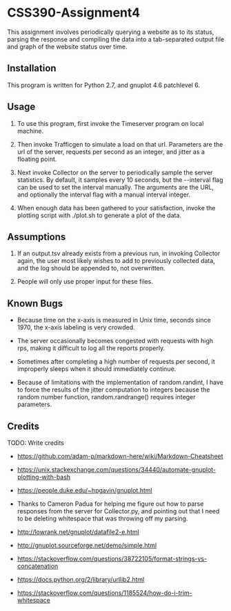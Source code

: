# CSS390-Assignment4

This assignment involves periodically querying a website as to its status, parsing the response
and compiling the data into a tab-separated output file and graph of the website status over time.

## Installation

This program is written for Python 2.7, and gnuplot 4.6 patchlevel 6.

## Usage

1. To use this program, first invoke the Timeserver program on local machine. 

2. Then invoke Trafficgen to simulate a load on that url. Parameters are the url of the server, requests per second as 
an integer, and jitter as a floating point.

3. Next invoke Collector on the server to periodically sample the server statistics. By default, it samples every 10
seconds, but the --interval flag can be used to set the interval manually. The arguments are the URL, and optionally the
interval flag with a manual interval integer.

4. When enough data has been gathered to your satisfaction, invoke the plotting script with ./plot.sh to generate
a plot of the data.

## Assumptions

1. If an output.tsv already exists from a previous run, in invoking Collector again, the user most likely wishes to add
to previously collected data, and the log should be appended to, not overwritten.

2. People will only use proper input for these files.


## Known Bugs

* Because time on the x-axis is measured in Unix time, seconds since 1970, the x-axis labeling is very crowded.

* The server occasionally becomes congested with requests with high rps, making it difficult to log all the reports
properly.

* Sometimes after completing a high number of requests per second, it improperly sleeps when it should immediately
continue.

* Because of limitations with the implementation of random.randint, I have to force the results of the jitter
computation to integers because the random number function, random.randrange() requires integer parameters.

## Credits

TODO: Write credits

* https://github.com/adam-p/markdown-here/wiki/Markdown-Cheatsheet

* https://unix.stackexchange.com/questions/34440/automate-gnuplot-plotting-with-bash

* https://people.duke.edu/~hpgavin/gnuplot.html

* Thanks to Cameron Padua for helping me figure out how to parse responses from the server for Collector.py, and
pointing out that I need to be deleting whitespace that was throwing off my parsing.

* http://lowrank.net/gnuplot/datafile2-e.html

* http://gnuplot.sourceforge.net/demo/simple.html

* https://stackoverflow.com/questions/38722105/format-strings-vs-concatenation

* https://docs.python.org/2/library/urllib2.html

* https://stackoverflow.com/questions/1185524/how-do-i-trim-whitespace